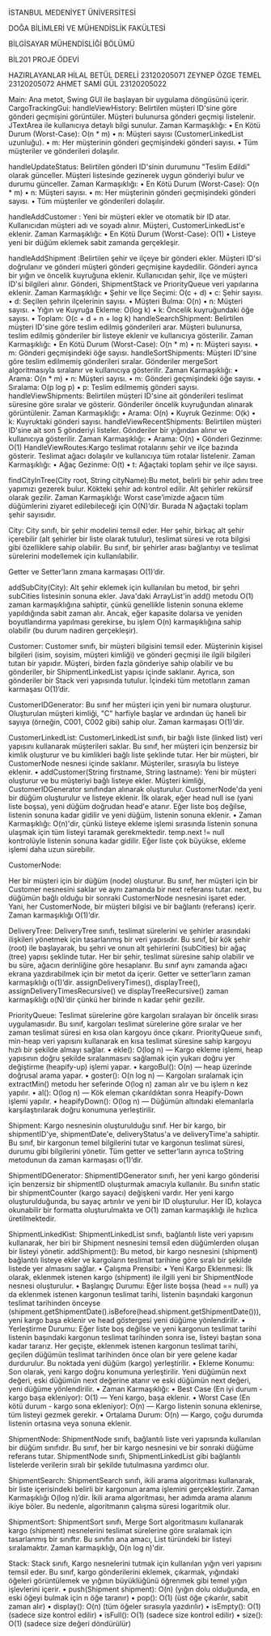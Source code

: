 İSTANBUL MEDENİYET ÜNİVERSİTESİ 


DOĞA BİLİMLERİ VE MÜHENDİSLİK FAKÜLTESİ


BİLGİSAYAR MÜHENDİSLİĞİ BÖLÜMÜ


BİL201 PROJE ÖDEVİ






HAZIRLAYANLAR 
HİLAL BETÜL DERELİ 23120205071
ZEYNEP ÖZGE TEMEL 23120205072
AHMET SAMİ GÜL 23120205022

Main: 
Ana metot, Swing GUI ile başlayan bir uygulama döngüsünü içerir.
CargoTrackingGui:
handleViewHistory: Belirtilen müşteri ID'sine göre gönderi geçmişini görüntüler. Müşteri bulunursa gönderi geçmişi listelenir. JTextArea ile kullanıcıya detaylı bilgi sunulur.
Zaman Karmaşıklığı:
	•	En Kötü Durum (Worst-Case): O(n * m)
	•	n: Müşteri sayısı (CustomerLinkedList uzunluğu).
	•	m: Her müşterinin gönderi geçmişindeki gönderi sayısı.
	•	Tüm müşteriler ve gönderileri dolaşılır.

handleUpdateStatus: Belirtilen gönderi ID'sinin durumunu "Teslim Edildi" olarak günceller. Müşteri listesinde gezinerek uygun gönderiyi bulur ve durumu günceller.
Zaman Karmaşıklığı:
	•	En Kötü Durum (Worst-Case): O(n * m)
	•	n: Müşteri sayısı.
	•	m: Her müşterinin gönderi geçmişindeki gönderi sayısı.
	•	Tüm müşteriler ve gönderileri dolaşılır.


handleAddCustomer : Yeni bir müşteri ekler ve otomatik bir ID atar. Kullanıcıdan müşteri adı ve soyadı alınır. Müşteri, CustomerLinkedList'e eklenir.
Zaman Karmaşıklığı:
	•	En Kötü Durum (Worst-Case): O(1)
	•	Listeye yeni bir düğüm eklemek sabit zamanda gerçekleşir.

handleAddShipment :Belirtilen şehir ve ilçeye bir gönderi ekler. Müşteri ID'si doğrulanır ve gönderi müşteri gönderi geçmişine kaydedilir. Gönderi ayrıca bir yığın ve öncelik kuyruğuna eklenir. Kullanıcıdan şehir, ilçe ve müşteri ID'si bilgileri alınır. Gönderi, ShipmentStack ve PriorityQueue veri yapılarına eklenir.
Zaman Karmaşıklığı:
	•	Şehir ve İlçe Seçimi: O(c + d)
	•	c: Şehir sayısı.
	•	d: Seçilen şehrin ilçelerinin sayısı.
	•	Müşteri Bulma: O(n)
	•	n: Müşteri sayısı.
	•	Yığın ve Kuyruğa Ekleme: O(log k)
	•	k: Öncelik kuyruğundaki öğe sayısı.
	•	Toplam: O(c + d + n + log k)
handleSearchShipment: Belirtilen müşteri ID'sine göre teslim edilmiş gönderileri arar. Müşteri bulunursa, teslim edilmiş gönderiler bir listeye eklenir ve kullanıcıya gösterilir.
Zaman Karmaşıklığı:
	•	En Kötü Durum (Worst-Case): O(n * m)
	•	n: Müşteri sayısı.
	•	m: Gönderi geçmişindeki öğe sayısı.
handleSortShipments: Müşteri ID'sine göre teslim edilmemiş gönderileri sıralar. Gönderiler mergeSort algoritmasıyla sıralanır ve kullanıcıya gösterilir.
Zaman Karmaşıklığı:
	•	Arama: O(n * m)
	•	n: Müşteri sayısı.
	•	m: Gönderi geçmişindeki öğe sayısı.
	•	Sıralama: O(p log p)
	•	p: Teslim edilmemiş gönderi sayısı.
handleViewShipments: Belirtilen müşteri ID'sine ait gönderileri teslimat süresine göre sıralar ve gösterir. Gönderiler öncelik kuyruğundan alınarak görüntülenir.
Zaman Karmaşıklığı:
	•	Arama: O(n)
	•	Kuyruk Gezinme: O(k)
	•	k: Kuyruktaki gönderi sayısı.
handleViewRecentShipments: Belirtilen müşteri ID'sine ait son 5 gönderiyi listeler. Gönderiler bir yığından alınır ve kullanıcıya gösterilir.
Zaman Karmaşıklığı:
	•	Arama: O(n)
	•	Gönderi Gezinme: O(1)
HandleViewRoutes:Kargo teslimat rotalarını şehir ve ilçe bazında gösterir. Teslimat ağacı dolaşılır ve kullanıcıya tüm rotalar listelenir.
Zaman Karmaşıklığı:
	•	Ağaç Gezinme: O(t)
	•	t: Ağaçtaki toplam şehir ve ilçe sayısı.

findCityInTree(City root, String cityName):Bu metot, belirli bir şehir adını tree yapımızı gezerek bulur. Kökteki şehir adı kontrol edilir. Alt şehirler rekürsif olarak gezilir. Zaman Karmaşıklığı: Worst case’imizde ağacın tüm düğümlerini ziyaret edilebileceği için O(N)’dir.  Burada N ağaçtaki toplam şehir sayısıdır.


City:
City sınıfı, bir şehir modelini temsil eder. Her şehir, birkaç alt şehir içerebilir (alt şehirler bir liste olarak tutulur), teslimat süresi ve rota bilgisi gibi özelliklere sahip olabilir. Bu sınıf, bir şehirler arası bağlantıyı ve teslimat sürelerini modellemek için kullanılabilir.

Getter ve Setter’ların zmana karmaşası O(1)’dir.

addSubCity(City): Alt şehir eklemek için kullanılan bu metod, bir şehri subCities listesinin sonuna ekler. Java'daki ArrayList'in add() metodu O(1) zaman karmaşıklığına sahiptir, çünkü genellikle listenin sonuna ekleme yapıldığında sabit zaman alır. Ancak, eğer kapasite dolarsa ve yeniden boyutlandırma yapılması gerekirse, bu işlem O(n) karmaşıklığına sahip olabilir (bu durum nadiren gerçekleşir).

Customer: 
Customer sınıfı, bir müşteri bilgisini temsil eder. Müşterinin kişisel bilgileri (isim, soyisim, müşteri kimliği) ve gönderi geçmişi ile ilgili bilgileri tutan bir yapıdır. Müşteri, birden fazla gönderiye sahip olabilir ve bu gönderiler, bir ShipmentLinkedList yapısı içinde saklanır. Ayrıca, son gönderiler bir Stack veri yapısında tutulur. İçindeki tüm metotların zaman karmaşası O(1)’dir.

CustomerIDGenerator:
Bu sınıf her müşteri için yeni bir numara oluşturur. Oluşturulan müşteri kimliği, "C" harfiyle başlar ve ardından üç haneli bir sayıya (örneğin, C001, C002 gibi) sahip olur. Zaman karmaşası O(1)’dir.

CustomerLinkedList:
CustomerLinkedList sınıfı, bir bağlı liste (linked list) veri yapısını kullanarak müşterileri saklar. Bu sınıf, her müşteri için benzersiz bir kimlik oluşturur ve bu kimlikleri bağlı liste şeklinde tutar. Her bir müşteri, bir CustomerNode nesnesi içinde saklanır. Müşteriler, sırasıyla bu listeye eklenir.
	•	addCustomer(String firstname, String lastname): Yeni bir müşteri oluşturur ve bu müşteriyi bağlı listeye ekler. Müşteri kimliği, CustomerIDGenerator sınıfından alınarak oluşturulur. CustomerNode'da yeni bir düğüm oluşturulur ve listeye eklenir. İlk olarak, eğer head null ise (yani liste boşsa), yeni düğüm doğrudan head'e atanır. Eğer liste boş değilse, listenin sonuna kadar gidilir ve yeni düğüm, listenin sonuna eklenir.
	•	Zaman Karmaşıklığı: O(n)'dir, çünkü listeye ekleme işlemi sırasında listenin sonuna ulaşmak için tüm listeyi taramak gerekmektedir. temp.next != null kontrolüyle listenin sonuna kadar gidilir. Eğer liste çok büyükse, ekleme işlemi daha uzun sürebilir.







CustomerNode:

Her bir müşteri için bir düğüm (node) oluşturur. Bu sınıf, her müşteri için bir Customer nesnesini saklar ve aynı zamanda bir next referansı tutar. next, bu düğümün bağlı olduğu bir sonraki CustomerNode nesnesini işaret eder. Yani, her CustomerNode, bir müşteri bilgisi ve bir bağlantı (referans) içerir. Zaman karmaşıklığı O(1)’dir.


DeliveryTree:
DeliveryTree sınıfı, teslimat sürelerini ve şehirler arasındaki ilişkileri yönetmek için tasarlanmış bir veri yapısıdır. Bu sınıf, bir kök şehir (root) ile başlayarak, bu şehri ve onun alt şehirlerini (subCities) bir ağaç (tree) yapısı şeklinde tutar. Her bir şehir, teslimat süresine sahip olabilir ve bu süre, ağacın derinliğine göre hesaplanır. Bu sınıf aynı zamanda ağacı ekrana yazdırabilmek için bir metot da içerir.
Getter ve setter’ların zaman karmaşıklığı o(1)’dir.
assignDeliveryTimes(), displayTree(), assignDeliveryTimesRecursive() ve  displayTreeRecursive() zaman karmaşıklığı o(N)’dir çünkü her birinde n kadar şehir gezilir.

PriorityQueue:
Teslimat sürelerine göre kargoları sıralayan bir öncelik sırası uygulamasıdır. Bu sınıf, kargoları teslimat sürelerine göre sıralar ve her zaman teslimat süresi en kısa olan kargoyu önce çıkarır. PriorityQueue sınıfı, min-heap veri yapısını kullanarak en kısa teslimat süresine sahip kargoyu hızlı bir şekilde almayı sağlar.
	•	ekle(): O(log n) — Kargo ekleme işlemi, heap yapısının doğru şekilde sıralanmasını sağlamak için yukarı doğru yer değiştirme (heapify-up) işlemi yapar.
	•	kargoBul(): O(n) — heap üzerinde doğrusal arama yapar.
	•	goster(): O(n log n) — Kargoları sıralamak için extractMin() metodu her seferinde O(log n) zaman alır ve bu işlem n kez yapılır.
	•	al(): O(log n) — Kök eleman çıkarıldıktan sonra Heapify-Down işlemi yapılır.
	•	heapifyDown(): O(log n) — Düğümün altındaki elemanlarla karşılaştırılarak doğru konumuna yerleştirilir.

Shipment:
Kargo nesnesinin oluşturulduğu sınıf. Her bir kargo, bir shipmentID'ye, shipmentDate'e, deliveryStatus'a ve deliveryTime'a sahiptir. Bu sınıf, bir kargonun temel bilgilerini tutar ve kargonun teslimat süresi, durumu gibi bilgilerini yönetir. Tüm getter ve setter’ların ayrıca toString metodunun da zaman karmaşası o(1)’dir.

ShipmentIDGenerator:
ShipmentIDGenerator sınıfı, her yeni kargo gönderisi için benzersiz bir shipmentID oluşturmak amacıyla kullanılır. Bu sınıfın static bir shipmentCounter (kargo sayacı) değişkeni vardır. Her yeni kargo oluşturulduğunda, bu sayaç artırılır ve yeni bir ID oluşturulur. Her ID, kolayca okunabilir bir formatta oluşturulmakta ve O(1) zaman karmaşıklığı ile hızlıca üretilmektedir.

ShipmentLinkedKist:
ShipmentLinkedList sınıfı, bağlantılı liste veri yapısını kullanarak, her biri bir Shipment nesnesini temsil eden düğümlerden oluşan bir listeyi yönetir. 
addShipment(): Bu metod, bir kargo nesnesini (shipment) bağlantılı listeye ekler ve kargoların teslimat tarihine göre sıralı bir şekilde listede yer almasını sağlar.
	•	Çalışma Prensibi:
	•	Yeni Kargo Eklenmesi: İlk olarak, eklenmek istenen kargo (shipment) ile ilgili yeni bir ShipmentNode nesnesi oluşturulur.
	•	Başlangıç Durumu: Eğer liste boşsa (head == null) ya da eklenmek istenen kargonun teslimat tarihi, listenin başındaki kargonun teslimat tarihinden önceyse (shipment.getShipmentDate().isBefore(head.shipment.getShipmentDate())), yeni kargo başa eklenir ve head göstergesi yeni düğüme yönlendirilir.
	•	Yerleştirme Durumu: Eğer liste boş değilse ve yeni kargonun teslimat tarihi listenin başındaki kargonun teslimat tarihinden sonra ise, listeyi baştan sona kadar tararız. Her geçişte, eklenmek istenen kargonun teslimat tarihi, geçilen düğümün teslimat tarihinden önce olan bir yere gelene kadar durdurulur. Bu noktada yeni düğüm (kargo) yerleştirilir.
	•	Ekleme Konumu: Son olarak, yeni kargo doğru konumuna yerleştirilir. Yeni düğümün next değeri, eski düğümün next değerine atanır ve eski düğümün next değeri, yeni düğüme yönlendirilir.
	•	Zaman Karmaşıklığı:
	•	Best Case (En iyi durum - kargo başa ekleniyor): O(1) — Yeni kargo, başa eklenir.
	•	Worst Case (En kötü durum - kargo sona ekleniyor): O(n) — Kargo listenin sonuna eklenirse, tüm listeyi gezmek gerekir.
	•	Ortalama Durum: O(n) — Kargo, çoğu durumda listenin ortasına veya sonuna eklenir.


ShipmentNode:
ShipmentNode sınıfı, bağlantılı liste veri yapısında kullanılan bir düğüm sınıfıdır. Bu sınıf, her bir kargo nesnesini ve bir sonraki düğüme referans tutar. ShipmentNode sınıfı, ShipmentLinkedList gibi bağlantılı listelerde verilerin sıralı bir şekilde tutulmasına yardımcı olur.

ShipmentSearch:
ShipmentSearch sınıfı, ikili arama algoritması kullanarak, bir liste içerisindeki belirli bir kargonun arama işlemini gerçekleştirir. Zaman Karmaşıklığı O(log n)’dir. İkili arama algoritması, her adımda arama alanını ikiye böler. Bu nedenle, algoritmanın çalışma süresi logaritmik olur. 

ShipmentSort:
ShipmentSort sınıfı, Merge Sort algoritmasını kullanarak kargo (shipment) nesnelerini teslimat sürelerine göre sıralamak için tasarlanmış bir sınıftır. Bu sınıfın ana amacı, List<Shipment> türündeki bir listeyi sıralamaktır. Zaman karmaşıklığı, O(n log n)'dir.

Stack:
Stack sınıfı, Kargo nesnelerini tutmak için kullanılan yığın veri yapısını temsil eder. Bu sınıf, kargo gönderilerini eklemek, çıkarmak, yığındaki öğeleri görüntülemek ve yığının büyüklüğünü öğrenmek gibi temel yığın işlevlerini içerir.
	•	push(Shipment shipment): O(n) (yığın dolu olduğunda, en eski öğeyi bulmak için n öğe taranır)
	•	pop(): O(1) (üst öğe çıkarılır, sabit zaman alır)
	•	display(): O(n) (tüm öğeler sırasıyla yazdırılır)
	•	isEmpty(): O(1) (sadece size kontrol edilir)
	•	isFull(): O(1) (sadece size kontrol edilir)
	•	size(): O(1) (sadece size değeri döndürülür)



